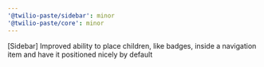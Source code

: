 ```yaml
---
'@twilio-paste/sidebar': minor
'@twilio-paste/core': minor
---
```


[Sidebar] Improved ability to place children, like badges, inside a navigation item and have it positioned nicely by default
